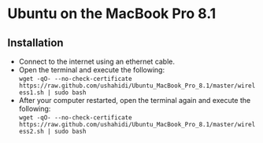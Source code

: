 # Ubuntu on the MacBook Pro 8.1

## Installation

* Connect to the internet using an ethernet cable.
* Open the terminal and execute the following:  
`wget -qO- --no-check-certificate https://raw.github.com/ushahidi/Ubuntu_MacBook_Pro_8.1/master/wireless1.sh | sudo bash`
* After your computer restarted, open the terminal again and execute the following:  
`wget -qO- --no-check-certificate https://raw.github.com/ushahidi/Ubuntu_MacBook_Pro_8.1/master/wireless2.sh | sudo bash`
